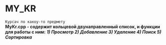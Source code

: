 # MY_KR
```Курсач по какоу-то предмету``` <br>
**MyKr.cpp - содержит кольцевой двунаправленный список, и функции для работы с ним:**
***1) Просмотр
2) Добавление
3) Удаление
4) Поиск
5) Сортировка***
